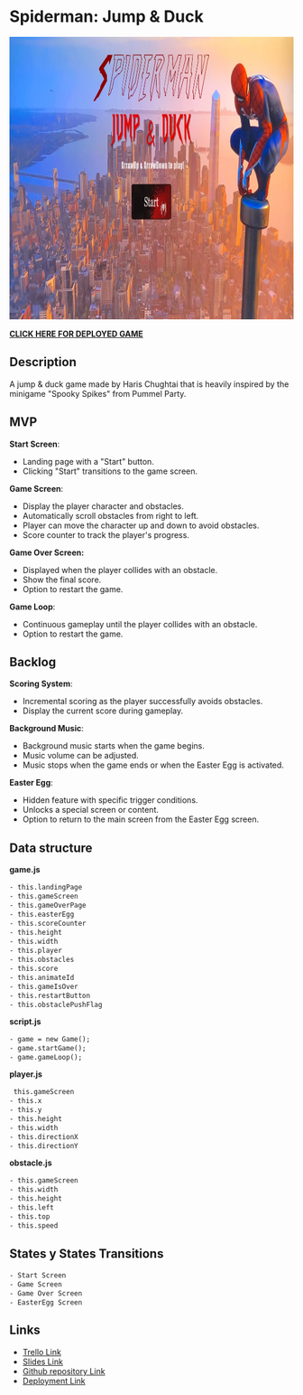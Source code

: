 # Spiderman: Jump & Duck

<img src="Game_assets/ReadMeIMG.jpg/" height="500" width="1000" href="https://hchughtai98.github.io/jump-n-duck/">

[**CLICK HERE FOR DEPLOYED GAME**](https://hchughtai98.github.io/jump-n-duck/)

## Description

A jump & duck game made by Haris Chughtai that is heavily inspired by the minigame "Spooky Spikes" from Pummel Party.

## MVP

**Start Screen**:

- Landing page with a "Start" button.
- Clicking "Start" transitions to the game screen.

**Game Screen**:

- Display the player character and obstacles.
- Automatically scroll obstacles from right to left.
- Player can move the character up and down to avoid obstacles.
- Score counter to track the player's progress.

**Game Over Screen:**

- Displayed when the player collides with an obstacle.
- Show the final score.
- Option to restart the game.

**Game Loop**:

- Continuous gameplay until the player collides with an obstacle.
- Option to restart the game.

## Backlog

**Scoring System**:

- Incremental scoring as the player successfully avoids obstacles.
- Display the current score during gameplay.

**Background Music**:

- Background music starts when the game begins.
- Music volume can be adjusted.
- Music stops when the game ends or when the Easter Egg is activated.

**Easter Egg**:

- Hidden feature with specific trigger conditions.
- Unlocks a special screen or content.
- Option to return to the main screen from the Easter Egg screen.

## Data structure

**game.js**

    - this.landingPage
    - this.gameScreen
    - this.gameOverPage
    - this.easterEgg
    - this.scoreCounter
    - this.height
    - this.width
    - this.player
    - this.obstacles
    - this.score
    - this.animateId
    - this.gameIsOver
    - this.restartButton
    - this.obstaclePushFlag

**script.js**

    - game = new Game();
    - game.startGame();
    - game.gameLoop();

**player.js**

     this.gameScreen
    - this.x
    - this.y
    - this.height
    - this.width
    - this.directionX
    - this.directionY

**obstacle.js**

    - this.gameScreen
    - this.width
    - this.height
    - this.left
    - this.top
    - this.speed

## States y States Transitions

    - Start Screen
    - Game Screen
    - Game Over Screen
    - EasterEgg Screen

## Links

- [Trello Link](https://trello.com/b/t2QEB4cc/jump-duck-game)
- [Slides Link](https://docs.google.com/presentation/d/14SRa6fSTFbXDC2W8PUe93GtCLQ7XcX3FI5ZbZZjVCvQ/edit#slide=id.g2a3cffd579e_0_71)
- [Github repository Link](https://github.com/HChughtai98/jump-n-duck)
- [Deployment Link](https://hchughtai98.github.io/jump-n-duck/)

